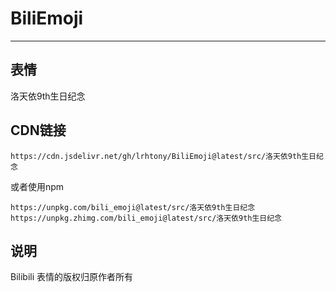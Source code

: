 # BiliEmoji
---
## 表情
洛天依9th生日纪念
## CDN链接
```
https://cdn.jsdelivr.net/gh/lrhtony/BiliEmoji@latest/src/洛天依9th生日纪念
```
或者使用npm
```
https://unpkg.com/bili_emoji@latest/src/洛天依9th生日纪念
https://unpkg.zhimg.com/bili_emoji@latest/src/洛天依9th生日纪念
```
## 说明
Bilibili 表情的版权归原作者所有
